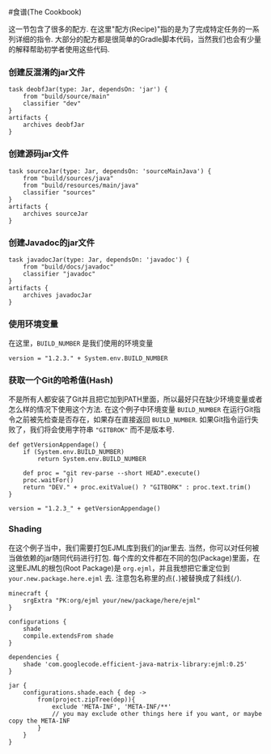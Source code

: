 #食谱(The Cookbook)

这一节包含了很多的配方. 在这里"配方(Recipe)"指的是为了完成特定任务的一系列详细的指令. 大部分的配方都是很简单的Gradle脚本代码，当然我们也会有少量的解释帮助初学者使用这些代码.


### 创建反混淆的jar文件

```
task deobfJar(type: Jar, dependsOn: 'jar') {
    from "build/source/main"
    classifier "dev"
}
artifacts {
    archives deobfJar
}
```

### 创建源码jar文件

```
task sourceJar(type: Jar, dependsOn: 'sourceMainJava') {
    from "build/sources/java"
    from "build/resources/main/java"
    classifier "sources"
}
artifacts {
    archives sourceJar
}
```

### 创建Javadoc的jar文件

```
task javadocJar(type: Jar, dependsOn: 'javadoc') {
    from "build/docs/javadoc"
    classifier "javadoc"
}
artifacts {
    archives javadocJar
}
```

### 使用环境变量

在这里，`BUILD_NUMBER` 是我们使用的环境变量

```
version = "1.2.3." + System.env.BUILD_NUMBER
```

### 获取一个Git的哈希值(Hash)

不是所有人都安装了Git并且把它加到PATH里面，所以最好只在缺少环境变量或者怎么样的情况下使用这个方法. 在这个例子中环境变量 `BUILD_NUMBER` 在运行Git指令之前被先检查是否存在，如果存在直接返回 `BUILD_NUMBER`. 如果Git指令运行失败了，我们将会使用字符串 `"GITBROK"` 而不是版本号.


```
def getVersionAppendage() {
    if (System.env.BUILD_NUMBER)
        return System.env.BUILD_NUMBER

    def proc = "git rev-parse --short HEAD".execute()
    proc.waitFor()
    return "DEV." + proc.exitValue() ? "GITBORK" : proc.text.trim()
}

version = "1.2.3_" + getVersionAppendage()
```

### Shading

在这个例子当中，我们需要打包EJML库到我们的jar里去. 当然，你可以对任何被当做依赖的jar随同代码进行打包. 每个库的文件都在不同的包(Package)里面，在这里EJML的根包(Root Package)是 `org.ejml`，并且我想把它重定位到 `your.new.package.here.ejml` 去. 注意包名称里的点(`.`)被替换成了斜线(`/`).

```
minecraft {
    srgExtra "PK:org/ejml your/new/package/here/ejml"
}

configurations {
    shade
    compile.extendsFrom shade
}

dependencies {
    shade 'com.googlecode.efficient-java-matrix-library:ejml:0.25'
}

jar {
    configurations.shade.each { dep ->
        from(project.zipTree(dep)){
            exclude 'META-INF', 'META-INF/**'
            // you may exclude other things here if you want, or maybe copy the META-INF
        }
    }
}
```
